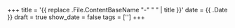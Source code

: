 +++
title = '{{ replace .File.ContentBaseName "-" " " | title }}'
date = {{ .Date }}
draft = true
show_date = false
tags = ['']
+++
